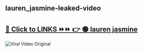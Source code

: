
 ## lauren_jasmine-leaked-video 

# <h2><a href="https://clipsfans.com/lauren_jasmine&ref=git">🔗 Click to LINKS ⏩⏩ 👉 🟢 lauren jasmine </a></h2>

<a href="https://clipsfans.com/lauren_jasmine&ref=git" rel="nofollow" data-target="animated-image.originalLink"><img src="https://i.ibb.co.com/xMMVF88/686577567.gif" alt="Viral Video Original" style="max-width: 100%; display: inline-block;" data-target="animated-image.originalImage"></a>

